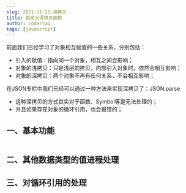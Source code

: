 ```yaml
---
slug: 2021-11-21-深拷贝
title: 自定义深拷贝函数
author: codertao
tags: [javascript]
---
```


<!-- truncate -->

前面我们已经学习了对象相互赋值的一些关系，分别包括：
- 引入的赋值：指向同一个对象，相互之间会影响；
- 对象的浅拷贝：只是浅层的拷贝，内部引入对象时，依然会相互影响；
- 对象的深拷贝：两个对象不再有任何关系，不会相互影响；

在JSON专栏中我们已经可以通过一种方法来实现深拷贝了：JSON.parse
- 这种深拷贝的方式其实对于函数、Symbol等是无法处理的；
- 并且如果存在对象的循环引用，也会报错的；

## 一、基本功能

```js

```

## 二、其他数据类型的值进程处理

## 三、对循环引用的处理
